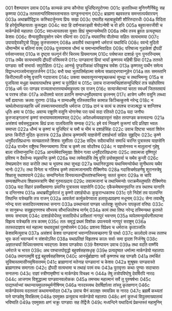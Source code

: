 001	वैशम्पायन उवाच
001a	काम्यकं प्राप्य कौन्तेया युधिष्ठिरपुरोगमाः
001c	कृतातिथ्या मुनिगणैर्निषेदुः सह कृष्णया
002a	ततस्तान्परिविश्वस्तान्वसतः पाण्डुनन्दनान्
002c	ब्राह्मणा बहवस्तत्र समन्तात्पर्यवारयन्
003a	अथाब्रवीद्द्विजः कश्चिदर्जुनस्य प्रियः सखा
003c	एष्यतीह महाबाहुर्वशी शौरिरुदारधीः
004a	विदिता हि हरेर्यूयमिहायाताः कुरूद्वहाः
004c	सदा हि दर्शनाकाङ्क्षी श्रेयोऽन्वेषी च वो हरिः
005a	बहुवत्सरजीवी च मार्कण्डेयो महातपाः
005c	स्वाध्यायतपसा युक्तः क्षिप्रं युष्मान्समेष्यति
006a	तथैव तस्य ब्रुवतः प्रत्यदृष्यत केशवः
006c	सैन्यसुग्रीवयुक्तेन रथेन रथिनां वरः
007a	मघवानिव पौलोम्या सहितः सत्यभामया
007c	उपायाद्देवकीपुत्रो दिदृक्षुः कुरुसत्तमान्
008a	अवतीर्य रथात्कृष्णो धर्मराजं यथाविधि
008c	ववन्दे मुदितो धीमान्भीमं च बलिनां वरम्
009a	पूजयामास धौम्यं च यमाभ्यामभिवादितः
009c	परिष्वज्य गुडाकेशं द्रौपदीं पर्यसान्त्वयत्
010a	स दृष्ट्वा फल्गुनं वीरं चिरस्य प्रियमागतम्
010c	पर्यष्वजत दाशार्हः पुनः पुनररिन्दमम्
011a	तथैव सत्यभामापि द्रौपदीं परिषस्वजे
011c	पाण्डवानां प्रियां भार्यां कृष्णस्य महिषी प्रिया
012a	ततस्ते पाण्डवाः सर्वे सभार्याः सपुरोहिताः
012c	आनर्चुः पुण्डरीकाक्षं परिवव्रुश्च सर्वशः
013a	कृष्णस्तु पार्थेन समेत्य विद्वान्धनञ्जयेनासुरतर्जनेन
013c	बभौ यथा भूतपतिर्महात्मा समेत्य साक्षाद्भगवान्गुहेन
014a	ततः समस्तानि किरीटमाली वनेषु वृत्तानि गदाग्रजाय
014c	उक्त्वा यथावत्पुनरन्वपृच्छत्कथं सुभद्रा च तथाभिमन्युः
015a	स पूजयित्वा मधुहा यथावत्पार्थांश्च कृष्णां च पुरोहितं च
015c	उवाच राजानमभिप्रशंसन्युधिष्ठिरं तत्र सहोपविश्य
016a	धर्मः परः पाण्डव राज्यलाभात्तस्यार्थमाहुस्तप एव राजन्
016c	सत्यार्जवाभ्यां चरता स्वधर्मं जितस्तवायं च परश्च लोकः
017a	अधीतमग्रे चरता व्रतानि सम्यग्धनुर्वेदमवाप्य कृत्स्नम्
017c	क्षात्रेण धर्मेण वसूनि लब्ध्वा सर्वे ह्यवाप्ताः क्रतवः पुराणाः
018a	न ग्राम्यधर्मेषु रतिस्तवास्ति कामान्न किञ्चित्कुरुषे नरेन्द्र
018c	न चार्थलोभात्प्रजहासि धर्मं तस्मात्स्वभावादसि धर्मराजः
019a	दानं च सत्यं च तपश्च राजञ्श्रद्धा च शान्तिश्च धृतिः क्षमा च
019c	अवाप्य राष्ट्राणि वसूनि भोगानेषा परा पार्थ सदा रतिस्ते
020a	यदा जनौघः कुरुजाङ्गलानां कृष्णां सभायामवशामपश्यत्
020c	अपेतधर्मव्यवहारवृत्तं सहेत तत्पाण्डव कस्त्वदन्यः
021a	असंशयं सर्वसमृद्धकामः क्षिप्रं प्रजाः पालयितासि सम्यक्
021c	इमे वयं निग्रहणे कुरूणां यदि प्रतिज्ञा भवतः समाप्ता
022a	धौम्यं च कृष्णां च युधिष्ठिरं च यमौ च भीमं च दशार्हसिंहः
022c	उवाच दिष्ट्या भवतां शिवेन प्राप्तः किरीटी मुदितः कृतास्त्रः
023a	प्रोवाच कृष्णामपि याज्ञसेनीं दशार्हभर्ता सहितः सुहृद्भिः
023c	कृष्णे धनुर्वेदरतिप्रधानाः सत्यव्रतास्ते शिशवः सुशीलाः
023e	सद्भिः सदैवाचरितं समाधिं चरन्ति पुत्रास्तव याज्ञसेनि
024a	राज्येन राष्ट्रैश्च निमन्त्र्यमाणाः पित्रा च कृष्णे तव सोदरैश्च
024c	न यज्ञसेनस्य न मातुलानां गृहेषु बाला रतिमाप्नुवन्ति
025a	आनर्तमेवाभिमुखाः शिवेन गत्वा धनुर्वेदरतिप्रधानाः
025c	तवात्मजा वृष्णिपुरं प्रविश्य न दैवतेभ्यः स्पृहयन्ति कृष्णे
026a	यथा त्वमेवार्हसि तेषु वृत्तिं प्रयोक्तुमार्या च यथैव कुन्ती
026c	तेष्वप्रमादेन सदा करोति तथा च भूयश्च तथा सुभद्रा
027a	यथानिरुद्धस्य यथाभिमन्योर्यथा सुनीथस्य यथैव भानोः
027c	तथा विनेता च गतिश्च कृष्णे तवात्मजानामपि रौक्मिणेयः
028a	गदासिचर्मग्रहणेषु शूरानस्त्रेषु शिक्षासु रथाश्वयाने
028c	सम्यग्विनेता विनयत्यतन्द्रीस्तांश्चाभिमन्युः सततं कुमारः
029a	स चापि सम्यक्प्रणिधाय शिक्षामस्त्राणि चैषां गुरुवत्प्रदाय
029c	तवात्मजानां च तथाभिमन्योः पराक्रमैस्तुष्यति रौक्मिणेयः
030a	यदा विहारं प्रसमीक्षमाणाः प्रयान्ति पुत्रास्तव याज्ञसेनि
030c	एकैकमेषामनुयान्ति तत्र रथाश्च यानानि च दन्तिनश्च
031a	अथाब्रवीद्धर्मराजं तु कृष्णो दशार्हयोधाः कुकुरान्धकाश्च
031c	एते निदेशं तव पालयन्ति तिष्ठन्ति यत्रेच्छसि तत्र राजन्
032a	आवर्ततां कार्मुकवेगवाता हलायुधप्रग्रहणा मधूनाम्
032c	सेना तवार्थेषु नरेन्द्र यत्ता ससादिपत्त्यश्वरथा सनागा
033a	प्रस्थाप्यतां पाण्डव धार्तराष्ट्रः सुयोधनः पापकृतां वरिष्ठः
033c	स सानुबन्धः ससुहृद्गणश्च सौभस्य सौभाधिपतेश्च मार्गम्
034a	कामं तथा तिष्ठ नरेन्द्र तस्मिन्यथा कृतस्ते समयः सभायाम्
034c	दाशार्हयोधैस्तु ससादियोधं प्रतीक्षतां नागपुरं भवन्तम्
035a	व्यपेतमन्युर्व्यपनीतपाप्मा विहृत्य यत्रेच्छसि तत्र कामम्
035c	ततः समृद्धं प्रथमं विशोकः प्रपत्स्यसे नागपुरं सराष्ट्रम्
036a	ततस्तदाज्ञाय मतं महात्मा यथावदुक्तं पुरुषोत्तमेन
036c	प्रशस्य विप्रेक्ष्य च धर्मराजः कृताञ्जलिः केशवमित्युवाच
037a	असंशयं केशव पाण्डवानां भवान्गतिस्त्वच्छरणा हि पार्थाः
037c	कालोदये तच्च ततश्च भूयः कर्ता भवान्कर्म न संशयोऽस्ति
038a	यथाप्रतिज्ञं विहृतश्च कालः सर्वाः समा द्वादश निर्जनेषु
038c	अज्ञातचर्यां विधिवत्समाप्य भवद्गताः केशव पाण्डवेयाः
039	वैशम्पायन उवाच
039a	तथा वदति वार्ष्णेये धर्मराजे च भारत
039c	अथ पश्चात्तपोवृद्धो बहुवर्षसहस्रधृक्
039e	प्रत्यदृष्यत धर्मात्मा मार्कण्डेयो महातपाः
040a	तमागतमृषिं वृद्धं बहुवर्षसहस्रिणम्
040c	आनर्चुर्ब्राह्मणाः सर्वे कृष्णश्च सह पाण्डवैः
041a	तमर्चितं सुविष्वस्तमासीनमृषिसत्तमम्
041c	ब्राह्मणानां मतेनाह पाण्डवानां च केशवः
042a	शुश्रूषवः पाण्डवास्ते ब्राह्मणाश्च समागताः
042c	द्रौपदी सत्यभामा च तथाहं परमं वचः
043a	पुरावृत्ताः कथाः पुण्याः सदाचाराः सनातनाः
043c	राज्ञां स्त्रीणामृषीणां च मार्कण्डेय विचक्ष्व नः
044a	तेषु तत्रोपविष्टेषु देवर्षिरपि नारदः
044c	आजगाम विशुद्धात्मा पाण्डवानवलोककः
045a	तमप्यथ महात्मानं सर्वे तु पुरुषर्षभाः
045c	पाद्यार्घ्याभ्यां यथान्यायमुपतस्थुर्मनीषिणम्
046a	नारदस्त्वथ देवर्षिर्ज्ञात्वा तांस्तु कृतक्षणान्
046c	मार्कण्डेयस्य वदतस्तां कथामन्वमोदत
047a	उवाच चैनं कालज्ञः स्मयन्निव स नारदः
047c	ब्रह्मर्षे कथ्यतां यत्ते पाण्डवेषु विवक्षितम्
048a	एवमुक्तः प्रत्युवाच मार्कण्डेयो महातपाः
048c	क्षणं कुरुध्वं विपुलमाख्यातव्यं भविष्यति
049a	एवमुक्ताः क्षणं चक्रुः पाण्डवाः सह तैर्द्विजैः
049c	मध्यन्दिने यथादित्यं प्रेक्षन्तस्तं महामुनिम्
